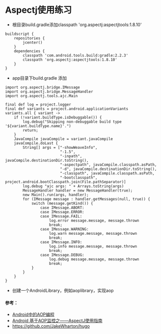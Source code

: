 Aspectj使用练习
=============
* 根目录build.gradle添加classpath 'org.aspectj:aspectjtools:1.8.10'
```
buildscript {
    repositories {
        jcenter()
    }
    dependencies {
        classpath 'com.android.tools.build:gradle:2.2.3'
        classpath 'org.aspectj:aspectjtools:1.8.10'
    }
}
```
* app目录下build.gradle 添加
```
import org.aspectj.bridge.IMessage
import org.aspectj.bridge.MessageHandler
import org.aspectj.tools.ajc.Main
```

```
final def log = project.logger
final def variants = project.android.applicationVariants
variants.all { variant ->
    if (!variant.buildType.isDebuggable()) {
        log.debug("Skipping non-debuggable build type '${variant.buildType.name}'.")
        return;
    }
    JavaCompile javaCompile = variant.javaCompile
    javaCompile.doLast {
        String[] args = ["-showWeaveInfo",
                         "-1.5",
                         "-inpath", javaCompile.destinationDir.toString(),
                         "-aspectpath", javaCompile.classpath.asPath,
                         "-d", javaCompile.destinationDir.toString(),
                         "-classpath", javaCompile.classpath.asPath,
                         "-bootclasspath", project.android.bootClasspath.join(File.pathSeparator)]
        log.debug "ajc args: " + Arrays.toString(args)
        MessageHandler handler = new MessageHandler(true);
        new Main().run(args, handler);
        for (IMessage message : handler.getMessages(null, true)) {
            switch (message.getKind()) {
                case IMessage.ABORT:
                case IMessage.ERROR:
                case IMessage.FAIL:
                    log.error message.message, message.thrown
                    break;
                case IMessage.WARNING:
                    log.warn message.message, message.thrown
                    break;
                case IMessage.INFO:
                    log.info message.message, message.thrown
                    break;
                case IMessage.DEBUG:
                    log.debug message.message, message.thrown
                    break;
            }
        }
    }
}
```
* 创建一个AndroidLibrary，例如aoplibrary，实现aop

#### 参考：
* <a href="http://www.jianshu.com/p/0fa8073fd144">Android中的AOP编程</a>
* <a href="http://www.codexiu.cn/android/blog/19867/">Android 基于AOP监控之——AspectJ使用指南</a>
* https://github.com/JakeWharton/hugo

